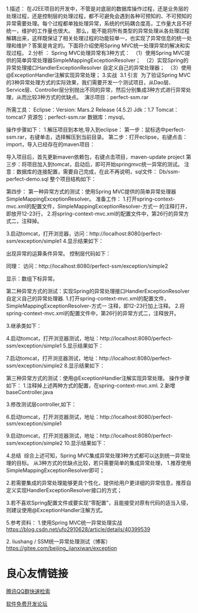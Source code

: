 1.描述：
在J2EE项目的开发中，不管是对底层的数据库操作过程，还是业务层的处理过程，还是控制层的处理过程，都不可避免会遇到各种可预知的、不可预知的异常需要处理。每个过程都单独处理异常，系统的代码耦合度高，工作量大且不好统一，维护的工作量也很大。 
那么，能不能将所有类型的异常处理从各处理过程解耦出来，这样既保证了相关处理过程的功能较单一，也实现了异常信息的统一处理和维护？答案是肯定的。下面将介绍使用Spring MVC统一处理异常的解决和实现过程。
2.分析 ：
Spring MVC处理异常有3种方式： 
（1）使用Spring MVC提供的简单异常处理器SimpleMappingExceptionResolver； 
（2）实现Spring的异常处理接口HandlerExceptionResolver 自定义自己的异常处理器； 
（3）使用@ExceptionHandler注解实现异常处理；
3.实战 
3.1 引言 
为了验证Spring MVC的3种异常处理方式的实际效果，我们需要开发一个测试项目，从Dao层、Service层、Controller层分别抛出不同的异常，然后分别集成3种方式进行异常处理，从而比较3种方式的优缺点。 
演示项目：perfect-ssm.rar

所需工具：
Eclipse：Version: Mars.2 Release (4.5.2)
Jdk：1.7
Tomcat：tomcat7
资源包：perfect-ssm.rar
数据库：mysql。

操作步骤如下：
1.解压项目到本地,导入到eclipse：
第一步：鼠标选中perfect-ssm.rar，右键单击，选择解压到当前目录。
第二步：打开eclipse，右键点击：import，导入已经存在的maven项目：




导入项目后，首先更新maven依赖包，右键点击项目，maven-update project
第三步：将项目加入到tomcat，启动后，即可开始springmvc统一异常的测试。
注意：数据库的连接配置，需要自己完成，在此不再说明，sql文件：
Db/ssm-perfect-demo.sql
整个项目结构如下：



第四步：
第一种异常方式的测试：使用Spring MVC提供的简单异常处理器SimpleMappingExceptionResolver。
准备工作：
1.打开spring-context-mvc.xml的配置文件，SimpleMappingExceptionResolver-方式一 的注释打开，即放开12-23行，
2.将spring-context-mvc.xml的配置文件中，第26行的异常方式二，注释掉。

3.启动tomcat，打开浏览器，访问：http://localhost:8080/perfect-ssm/exception/simple1
4.显示结果如下：


出现异常的运算条件异常。
控制层代码如下：

同理：
访问：http://localhost:8080/perfect-ssm/exception/simple2

显示：数组下标异常。

第二种异常方式的测试：实现Spring的异常处理接口HandlerExceptionResolver 自定义自己的异常处理器.
1.打开spring-context-mvc.xml的配置文件，SimpleMappingExceptionResolver-方式一 注释，即12-23行加上注释。
2.将spring-context-mvc.xml的配置文件中，第26行的异常方式二，注释放开。

3.继承类如下：

4.启动tomcat，打开浏览器测试，地址：http://localhost:8080/perfect-ssm/exception/simple1
5.显示结果如下：

7.启动tomcat，打开浏览器测试，地址：http://localhost:8080/perfect-ssm/exception/simple2
8.显示结果如下：

第三种异常方式的测试：使用@ExceptionHandler注解实现异常处理。
操作步骤如下：
1.注释掉上述两种方式的配置，在spring-context-mvc.xml.
2.新增baseController.java

3.修改测试层controller,如下：


6.启动tomcat，打开浏览器测试，地址：http://localhost:8080/perfect-ssm/exception/simple1

9.启动tomcat，打开浏览器测试，地址：http://localhost:8080/perfect-ssm/exception/simple2
10.显示结果如下：

4.总结 
综合上述可知，Spring MVC集成异常处理3种方式都可以达到统一异常处理的目标。
从3种方式的优缺点比较，若只需要简单的集成异常处理，
1.推荐使用SimpleMappingExceptionResolver即可；

2.若需要集成的异常处理能够更具个性化，提供给用户更详细的异常信息，推荐自定义实现HandlerExceptionResolver接口的方式；

3.若不喜欢Spring配置文件或要实现“零配置”，且能接受对原有代码的适当入侵，则建议使用@ExceptionHandler注解方式。 


5.参考资料：
1.使用Spring MVC统一异常处理实战
https://blog.csdn.net/ufo2910628/article/details/40399539

2. liushang / SSM统一异常处理测试（博客）
https://gitee.com/beijing_jianxiwan/exception


 # 良心友情链接

[腾讯QQ群快速检索](http://u.720life.cn/s/8cf73f7c)

[软件免费开发论坛](http://u.720life.cn/s/bbb01dc0)